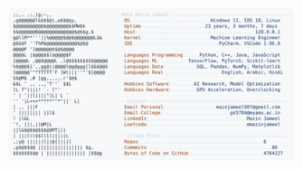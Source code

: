 <picture>
  <source srcset="https://raw.githubusercontent.com/mmazinjameel/mmazinjameel/main/dark_mode.svg?v=1739369354" media="(prefers-color-scheme: dark)">
  <img src="https://raw.githubusercontent.com/mmazinjameel/mmazinjameel/main/light_mode.svg?v=1739369354">
</picture>
